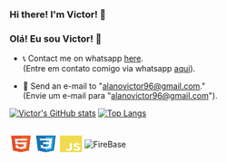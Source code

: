 ### Hi there! I'm Victor! 👋
### Olá! Eu sou Victor! 👋


- 📞   Contact me on whatsapp <a href="https://api.whatsapp.com/send?phone=5551995383998&text=Ol%C3%A1%20Victor!%20Vim%20atrav%C3%A9s%20do%20seu%20github.%0A(Hello%20Victor!%20I%20came%20through%20your%20github." target="_blank">here</a>.<br>
      (Entre em contato comigo via whatsapp <a href="https://api.whatsapp.com/send?phone=5551995383998&text=Ol%C3%A1%20Victor!%20Vim%20atrav%C3%A9s%20do%20seu%20github.%0A(Hello%20Victor!%20I%20came%20through%20your%20github.)">aqui</a>).

- 📨  Send an e-mail to "alanovictor96@gmail.com." <br>
  (Envie um e-mail para "alanovictor96@gmail.com").

[![Victor's GitHub stats](https://github-readme-stats-sigma-five.vercel.app/api?username=alanovictor&show_icons=true&theme=transparent&hide_border=true&title_color=60de86&icon_color=60be86&line_height=27)](https://github.com/alanovictor) 
[![Top Langs](https://github-readme-stats-sigma-five.vercel.app/api/top-langs/?username=alanovictor&langs_count=5&theme=transparent&hide_border=true&title_color=60be86)](https://github.com/alanovictor)

<div style="display: inline_block"><br>
  <img align="center" alt="HTML" height="30" width="40" src="https://raw.githubusercontent.com/devicons/devicon/master/icons/html5/html5-original.svg">
  <img align="center" alt="CSS" height="30" width="40" src="https://raw.githubusercontent.com/devicons/devicon/master/icons/css3/css3-original.svg">
  <img align="center" alt="JavaScript" height="30" width="40" src="https://raw.githubusercontent.com/devicons/devicon/master/icons/javascript/javascript-plain.svg">
  <img align="center" alt="FireBase" height="30" width="40" src="https://cdn.jsdelivr.net/gh/devicons/devicon/icons/firebase/firebase-plain-wordmark.svg" />
</div>

